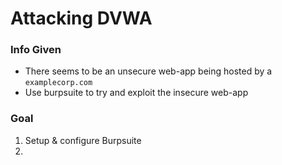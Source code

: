 # Attacking DVWA

### Info Given
* There seems to be an unsecure web-app being hosted by a `examplecorp.com`
* Use burpsuite to try and exploit the insecure web-app

### Goal
1. Setup & configure Burpsuite
2. 